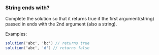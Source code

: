 ### String ends with?

Complete the solution so that it returns true if the first argument(string) passed in ends with the 2nd argument (also a string).

Examples:
````c#
solution('abc', 'bc') // returns true
solution('abc', 'd') // returns false
